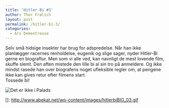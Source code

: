 ```yaml
---
title: 'Hitler-Bi #3'
author: Thor Frølich
layout: post
permalink: /hitler-bi-3/
categories:
  - Ars Dementreuse
---
```

Selv små hidsige insekter har brug for adspredelse. Når han ikke planlægger racernes renholdelse, eugenik og slige sager, nyder Hitler-Bi gerne en biograftur. Men som vi alle ved, kan navnligt de mest lovende film, skuffe slemt. Den aften mistede den lille bi al sin tro på anmeldere. Og ikke mindst rasede han over biografens noget ufleksible regler om, at pengene ikke kan gives retur efter filmens start.  
Tossede bi! <div class="bitImage bitCenter" style="width: 448px">
  <img src="http://www.abekat.net/wp-content/images/hitlerbi_03.gif" alt="Det er ikke i Palads" /> 
</div>

</a>

 []: http://www.abekat.net/wp-content/images/hitlerbiBIG_03.gif